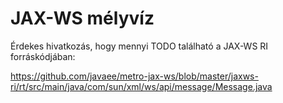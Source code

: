 # JAX-WS mélyvíz

Érdekes hivatkozás, hogy mennyi TODO található a JAX-WS RI forráskódjában:

https://github.com/javaee/metro-jax-ws/blob/master/jaxws-ri/rt/src/main/java/com/sun/xml/ws/api/message/Message.java